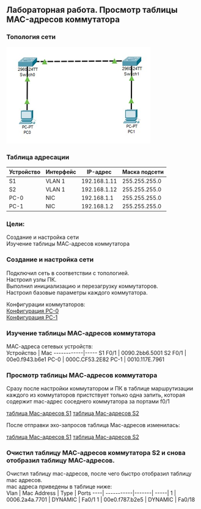 ## Лабораторная работа. Просмотр таблицы MAC-адресов коммутатора

### Топология сети
![alt-текст](https://github.com/permakov/otus/blob/main/lab2/Screenshot_3.jpg "Топология сети")  

### Таблица адресации

Устройство  | Интерфейс | IP-адрес | Маска подсети
------------| ----------|----------|--------------
S1	| VLAN 1	| 192.168.1.11	| 255.255.255.0
S2 | VLAN 1	| 192.168.1.12	| 255.255.255.0
PC-0	| NIC	| 192.168.1.1	| 255.255.255.0
PC-1	| NIC	| 192.168.1.2	| 255.255.255.0

###	Цели:  
Создание и настройка сети  
Изучение таблицы МАС-адресов коммутатора  

### Создание и настройка сети  
Подключил сеть в соответствии с топологией.  
Настроил узлы ПК.  
Выполнил инициализацию и перезагрузку коммутаторов.  
Настроил базовые параметры каждого коммутатора.    

Конфигурации коммутаторов:  
[Конфигурация PC-0](https://github.com/permakov/otus/blob/main/lab2/PC0.jpg)  
[Конфигурация PC-1](https://github.com/permakov/otus/blob/main/lab2/PC1.jpg)  


### Изучение таблицы МАС-адресов коммутатора

МАС-адреса сетевых устройств:  
Устройство  | Mac
------------|-----
S1 F0/1 | 0090.2bb6.5001
S2 F0/1 | 00e0.f943.b6e1
PC-0 | 000C.CF53.2E82
PC-1 | 0010.117E.7961

### Просмотр таблицы МАС-адресов коммутатора  

Сразу после настройки коммутатором и ПК в таблице маршрутизации каждого из коммутаторов пристствует только одна запить, которая содержит mac-адрес соседнего коммутатора за портами f0/1  

[таблица Mac-адресов S1](https://github.com/permakov/otus/blob/main/lab2/Mac%20S1-1.jpg)
[таблица Mac-адресов S2](https://github.com/permakov/otus/blob/main/lab2/Mac%20S2-1.jpg)

После отправки эхо-запросов таблица Mac-адресов изменилась:

[таблица Mac-адресов S1](https://github.com/permakov/otus/blob/main/lab2/Mac%20S1-2.jpg)
[таблица Mac-адресов S2](https://github.com/permakov/otus/blob/main/lab2/Mac%20S2-2N.jpg)
           


### Очистил таблицу МАС-адресов коммутатора S2 и снова отобразил таблицу МАС-адресов.

Очистил таблицу mac-адресов, после чего быстро отобразил таблицу mac адресов.   
mac адреса приведены в таблице ниже:  
Vlan  |  Mac Address  |     Type   |     Ports
----| -----------|-------| -----|
   1   | 0006.2a4a.7701 |   DYNAMIC |    Fa0/1
   1 |   00e0.f787.b2e5 |   DYNAMIC  |   Fa0/18

